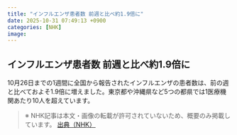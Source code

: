 ```yaml
---
title: "インフルエンザ患者数 前週と比べ約1.9倍に"
date: 2025-10-31 07:49:13 +0900
categories: [NHK]
image: 
---
```

## インフルエンザ患者数 前週と比べ約1.9倍に

10月26日までの1週間に全国から報告されたインフルエンザの患者数は、前の週と比べておよそ1.9倍に増えました。東京都や沖縄県など5つの都県では1医療機関あたり10人を超えています。

> ※ NHK記事は本文・画像の転載が許可されていないため、概要のみ掲載しています。
[出典（NHK）](http://www3.nhk.or.jp/news/html/20251031/k10014964571000.html)
